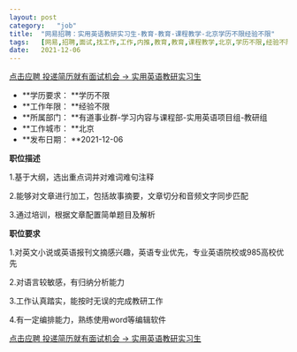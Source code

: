 ```yaml
---
layout:	post
category:	"job"
title:	"网易招聘：实用英语教研实习生-教育-教育-课程教学-北京学历不限经验不限"
tags:	[网易,招聘,面试,找工作,工作,内推,教育,教育,课程教学,北京,学历不限,经验不限]
date:	2021-12-06
---
```


[点击应聘 投递简历就有面试机会 ->  实用英语教研实习生](http://mobile.bole.netease.com/bole/boleDetail?id=12967&employeeId=346f03c3cda5f04c&key=all)



- **学历要求： **学历不限
- **工作年限： **经验不限
- **所属部门： **有道事业群-学习内容与课程部-实用英语项目组-教研组
- **工作城市： **北京
- **发布日期： **2021-12-06



**职位描述**

1.基于大纲，选出重点词并对难词难句注释

2.能够对文章进行加工，包括故事摘要，文章切分和音频文字同步匹配

3.通过培训，根据文章配置简单题目及解析



**职位要求**

1.对英文小说或英语报刊文摘感兴趣，英语专业优先，专业英语院校或985高校优先

2.对语言较敏感，有归纳分析能力

3.工作认真踏实，能按时无误的完成教研工作

4.有一定编排能力，熟练使用word等编辑软件



[点击应聘 投递简历就有面试机会 ->  实用英语教研实习生](http://mobile.bole.netease.com/bole/boleDetail?id=12967&employeeId=346f03c3cda5f04c&key=all)